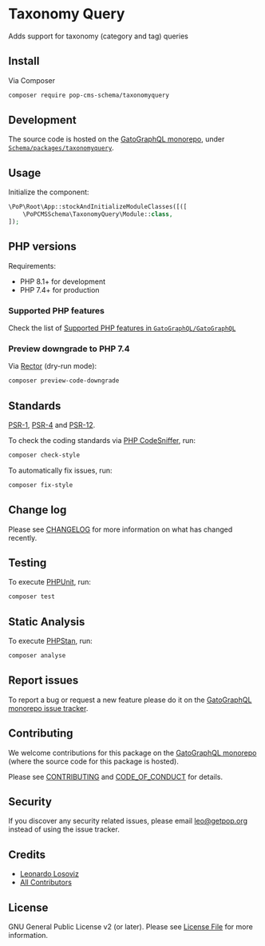 # Taxonomy Query

<!--
[![Build Status][ico-travis]][link-travis]
[![Quality Score][ico-code-quality]][link-code-quality]
[![Software License][ico-license]](LICENSE.md)
[![Latest Version on Packagist][ico-version]][link-packagist]
[![Coverage Status][ico-scrutinizer]][link-scrutinizer]
[![Total Downloads][ico-downloads]][link-downloads]
-->

Adds support for taxonomy (category and tag) queries

## Install

Via Composer

``` bash
composer require pop-cms-schema/taxonomyquery
```

## Development

The source code is hosted on the [GatoGraphQL monorepo](https://github.com/GatoGraphQL/GatoGraphQL), under [`Schema/packages/taxonomyquery`](https://github.com/GatoGraphQL/GatoGraphQL/tree/master/layers/Schema/packages/taxonomyquery).

## Usage

Initialize the component:

``` php
\PoP\Root\App::stockAndInitializeModuleClasses([([
    \PoPCMSSchema\TaxonomyQuery\Module::class,
]);
```

## PHP versions

Requirements:

- PHP 8.1+ for development
- PHP 7.4+ for production

### Supported PHP features

Check the list of [Supported PHP features in `GatoGraphQL/GatoGraphQL`](https://github.com/GatoGraphQL/GatoGraphQL/blob/master/docs/supported-php-features.md)

### Preview downgrade to PHP 7.4

Via [Rector](https://github.com/rectorphp/rector) (dry-run mode):

```bash
composer preview-code-downgrade
```

## Standards

[PSR-1](https://www.php-fig.org/psr/psr-1), [PSR-4](https://www.php-fig.org/psr/psr-4) and [PSR-12](https://www.php-fig.org/psr/psr-12).

To check the coding standards via [PHP CodeSniffer](https://github.com/squizlabs/PHP_CodeSniffer), run:

``` bash
composer check-style
```

To automatically fix issues, run:

``` bash
composer fix-style
```

## Change log

Please see [CHANGELOG](CHANGELOG.md) for more information on what has changed recently.

## Testing

To execute [PHPUnit](https://phpunit.de/), run:

``` bash
composer test
```

## Static Analysis

To execute [PHPStan](https://github.com/phpstan/phpstan), run:

``` bash
composer analyse
```

## Report issues

To report a bug or request a new feature please do it on the [GatoGraphQL monorepo issue tracker](https://github.com/GatoGraphQL/GatoGraphQL/issues).

## Contributing

We welcome contributions for this package on the [GatoGraphQL monorepo](https://github.com/GatoGraphQL/GatoGraphQL) (where the source code for this package is hosted).

Please see [CONTRIBUTING](CONTRIBUTING.md) and [CODE_OF_CONDUCT](CODE_OF_CONDUCT.md) for details.

## Security

If you discover any security related issues, please email leo@getpop.org instead of using the issue tracker.

## Credits

- [Leonardo Losoviz][link-author]
- [All Contributors][link-contributors]

## License

GNU General Public License v2 (or later). Please see [License File](LICENSE.md) for more information.

[ico-version]: https://img.shields.io/packagist/v/pop-cms-schema/taxonomyquery.svg?style=flat-square
[ico-license]: https://img.shields.io/badge/license-GPLv2-brightgreen.svg?style=flat-square
[ico-travis]: https://img.shields.io/travis/pop-cms-schema/taxonomyquery/master.svg?style=flat-square
[ico-scrutinizer]: https://img.shields.io/scrutinizer/coverage/g/pop-cms-schema/taxonomyquery.svg?style=flat-square
[ico-code-quality]: https://img.shields.io/scrutinizer/g/pop-cms-schema/taxonomyquery.svg?style=flat-square
[ico-downloads]: https://img.shields.io/packagist/dt/pop-cms-schema/taxonomyquery.svg?style=flat-square

[link-packagist]: https://packagist.org/packages/pop-cms-schema/taxonomyquery
[link-travis]: https://travis-ci.org/pop-cms-schema/taxonomyquery
[link-scrutinizer]: https://scrutinizer-ci.com/g/pop-cms-schema/taxonomyquery/code-structure
[link-code-quality]: https://scrutinizer-ci.com/g/pop-cms-schema/taxonomyquery
[link-downloads]: https://packagist.org/packages/pop-cms-schema/taxonomyquery
[link-author]: https://github.com/leoloso
[link-contributors]: ../../../../../../contributors

